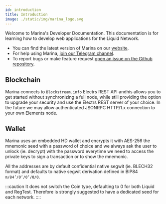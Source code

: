 ```yaml
---
id: introduction
title: Introduction
image: ./static/img/marina_logo.svg
---
```


Welcome to Marina's Developer Documentation. This documentation is for learning how to develop web applications for the Liquid Network.

- You can find the latest version of Marina on our [website](https://vulpem.com/marina).
- For help using Marina, [join our Telegram channel](https://t.me/marina_wallet).
- To report bugs or make feature request [open an issue on the Github repository](https://github.com/vulpemventures/marina/issues/new).


## Blockchain

Marina connects to `Blockstream.info` Electrs REST API andhis allows you to get started without synchronizing a full node, while still providing the option to upgrade your security and use the Electrs REST server of your choice. In the future we may allow authenticated JSONRPC HTTP/1.x connection to your own Elements node.

## Wallet 

Marina uses an embedded HD wallet and encrypts it with AES-256 the mnemonic seed with a password of choice and we always ask the user to unlock (ie. decrypt) with the password everytime we need to access the private keys to sign a transaction or to show the mnemonic.

All the addresses are by default confidential native segwit (ie. BLECH32 format) and defaults to native segwit derivation defined in BIP84 `m/84’/0’/0’/0/0`. 

:::caution
It does not switch the Coin type, defaulting to 0 for both Liquid and RegTest. Therefore is strongly suggested to have a dedicated seed for each network.
::::


